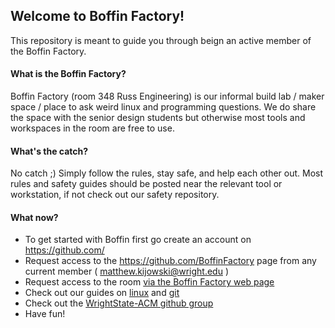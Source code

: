 ## Welcome to Boffin Factory!

This repository is meant to guide you through beign an active member of the
Boffin Factory.

#### What is the Boffin Factory?

Boffin Factory (room 348 Russ Engineering) is our informal build lab / maker 
space / place to ask weird linux and programming questions.  We do share the 
space with the senior design students but otherwise most tools and workspaces in
the room are free to use.

#### What's the catch?

No catch ;)  Simply follow the rules, stay safe, and help each other out.  Most
rules and safety guides should be posted near the relevant tool or workstation,
if not check out our safety repository.

#### What now?

* To get started with Boffin first go create an account on https://github.com/
* Request access to the https://github.com/BoffinFactory page from any current
  member ( matthew.kijowski@wright.edu )
* Request access to the room [via the Boffin Factory web
  page](https://secure.wright.edu/content/cecs-room-348-card-swipe-access-request-form)
* Check out our guides on [linux](https://github.com/BoffinFactory/linux) and [git](https://github.com/BoffinFactory/git)
* Check out the [WrightState-ACM github group](https://github.com/WrightState-ACM)
* Have fun!
